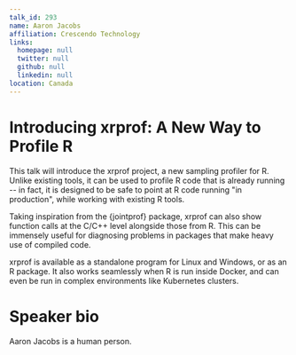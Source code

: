 ```yaml
---
talk_id: 293
name: Aaron Jacobs
affiliation: Crescendo Technology
links:
  homepage: null
  twitter: null
  github: null
  linkedin: null
location: Canada
---
```


# Introducing xrprof: A New Way to Profile R

This talk will introduce the xrprof project, a new sampling profiler for R. Unlike existing tools, it can be used to profile R code that is already running -- in fact, it is designed to be safe to point at R code running "in production", while working with existing R tools.

Taking inspiration from the {jointprof} package, xrprof can also show function calls at the C/C++ level alongside those from R. This can be immensely useful for diagnosing problems in packages that make heavy use of compiled code.

xrprof is available as a standalone program for Linux and Windows, or as an R package. It also works seamlessly when R is run inside Docker, and can even be run in complex environments like Kubernetes clusters.

# Speaker bio

Aaron Jacobs is a human person.
